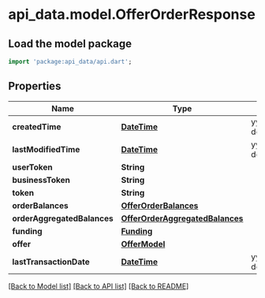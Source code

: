 # api_data.model.OfferOrderResponse

## Load the model package
```dart
import 'package:api_data/api.dart';
```

## Properties
Name | Type | Description | Notes
------------ | ------------- | ------------- | -------------
**createdTime** | [**DateTime**](DateTime.md) | yyyy-MM-ddTHH:mm:ssZ | 
**lastModifiedTime** | [**DateTime**](DateTime.md) | yyyy-MM-ddTHH:mm:ssZ | 
**userToken** | **String** |  | [optional] 
**businessToken** | **String** |  | [optional] 
**token** | **String** |  | 
**orderBalances** | [**OfferOrderBalances**](OfferOrderBalances.md) |  | 
**orderAggregatedBalances** | [**OfferOrderAggregatedBalances**](OfferOrderAggregatedBalances.md) |  | 
**funding** | [**Funding**](Funding.md) |  | [optional] 
**offer** | [**OfferModel**](OfferModel.md) |  | [optional] 
**lastTransactionDate** | [**DateTime**](DateTime.md) | yyyy-MM-ddThh:mm:ssZ | 

[[Back to Model list]](../README.md#documentation-for-models) [[Back to API list]](../README.md#documentation-for-api-endpoints) [[Back to README]](../README.md)


